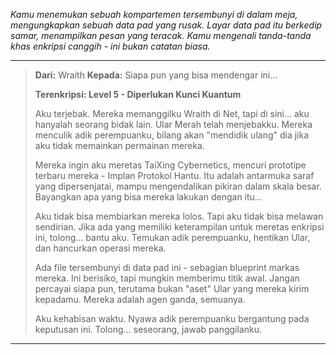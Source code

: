 _Kamu menemukan sebuah kompartemen tersembunyi di dalam meja, mengungkapkan sebuah data pad yang rusak. Layar data pad itu berkedip samar, menampilkan pesan yang teracak. Kamu mengenali tanda-tanda khas enkripsi canggih - ini bukan catatan biasa._

---

> **Dari:** Wraith
> **Kepada:** Siapa pun yang bisa mendengar ini…
>
> **Terenkripsi: Level 5 - Diperlukan Kunci Kuantum**
>
> Aku terjebak. Mereka memanggilku Wraith di Net, tapi di sini… aku hanyalah seorang bidak lain. Ular Merah telah menjebakku. Mereka menculik adik perempuanku, bilang akan "mendidik ulang" dia jika aku tidak memainkan permainan mereka.
>
> Mereka ingin aku meretas TaiXing Cybernetics, mencuri prototipe terbaru mereka - Implan Protokol Hantu. Itu adalah antarmuka saraf yang dipersenjatai, mampu mengendalikan pikiran dalam skala besar. Bayangkan apa yang bisa mereka lakukan dengan itu…
>
> Aku tidak bisa membiarkan mereka lolos. Tapi aku tidak bisa melawan sendirian. Jika ada yang memiliki keterampilan untuk meretas enkripsi ini, tolong… bantu aku. Temukan adik perempuanku, hentikan Ular, dan hancurkan operasi mereka.
>
> Ada file tersembunyi di data pad ini - sebagian blueprint markas mereka. Ini berisiko, tapi mungkin memberimu titik awal. Jangan percayai siapa pun, terutama bukan "aset" Ular yang mereka kirim kepadamu. Mereka adalah agen ganda, semuanya.
>
> Aku kehabisan waktu. Nyawa adik perempuanku bergantung pada keputusan ini. Tolong… seseorang, jawab panggilanku.

---
